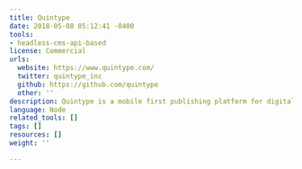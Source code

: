 ```yaml
---
title: Quintype
date: 2018-05-08 05:12:41 -0400
tools:
- headless-cms-api-based
license: Commercial
urls:
  website: https://www.quintype.com/
  twitter: quintype_inc
  github: https://github.com/quintype
  other: ''
description: Quintype is a mobile first publishing platform for digital publishers.
language: Node
related_tools: []
tags: []
resources: []
weight: ''

---
```

